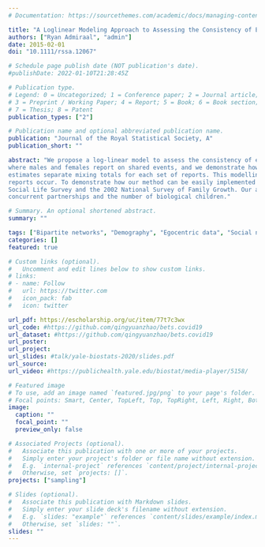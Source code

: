 ```yaml
---
# Documentation: https://sourcethemes.com/academic/docs/managing-content/

title: "A Loglinear Modeling Approach to Assessing the Consistency of Ego Reports of Dyadic Outcomes with Applications to Fertility and Sexual Partnerships"
authors: ["Ryan Admiraal", "admin"]
date: 2015-02-01
doi: "10.1111/rssa.12067"

# Schedule page publish date (NOT publication's date).
#publishDate: 2022-01-10T21:28:45Z

# Publication type.
# Legend: 0 = Uncategorized; 1 = Conference paper; 2 = Journal article;
# 3 = Preprint / Working Paper; 4 = Report; 5 = Book; 6 = Book section;
# 7 = Thesis; 8 = Patent
publication_types: ["2"]

# Publication name and optional abbreviated publication name.
publication: "Journal of the Royal Statistical Society, A"
publication_short: ""

abstract: "We propose a log-linear model to assess the consistency of ego reports of dyadic outcomes. We do so specifically in the context
where males and females report on shared events, and we demonstrate how inconsistencies can be assessed by using a log-linear model that
estimates separate mixing totals for each set of reports. This modelling approach immediately allows us to determine where inconsistencies in
reports occur. To demonstrate how our method can be easily implemented for survey data, we apply it to both the 1992 National Health and
Social Life Survey and the 2002 National Survey of Family Growth. Our analysis identifies inconsistencies in male and female reports of
concurrent partnerships and the number of biological children."

# Summary. An optional shortened abstract.
summary: ""

tags: ["Bipartite networks", "Demography", "Egocentric data", "Social network models", "Survey sampling"]
categories: []
featured: true

# Custom links (optional).
#   Uncomment and edit lines below to show custom links.
# links:
# - name: Follow
#   url: https://twitter.com
#   icon_pack: fab
#   icon: twitter

url_pdf: https://escholarship.org/uc/item/77t7c3wx
url_code: #https://github.com/qingyuanzhao/bets.covid19
url_dataset: #https://github.com/qingyuanzhao/bets.covid19
url_poster:
url_project:
url_slides: #talk/yale-biostats-2020/slides.pdf
url_source:
url_video: #https://publichealth.yale.edu/biostat/media-player/5158/

# Featured image
# To use, add an image named `featured.jpg/png` to your page's folder.
# Focal points: Smart, Center, TopLeft, Top, TopRight, Left, Right, BottomLeft, Bottom, BottomRight.
image:
  caption: ""
  focal_point: ""
  preview_only: false

# Associated Projects (optional).
#   Associate this publication with one or more of your projects.
#   Simply enter your project's folder or file name without extension.
#   E.g. `internal-project` references `content/project/internal-project/index.md`.
#   Otherwise, set `projects: []`.
projects: ["sampling"]

# Slides (optional).
#   Associate this publication with Markdown slides.
#   Simply enter your slide deck's filename without extension.
#   E.g. `slides: "example"` references `content/slides/example/index.md`.
#   Otherwise, set `slides: ""`.
slides: ""
---
```

